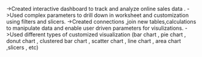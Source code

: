 ->Created interactive dashboard to track and analyze online sales data .
->Used complex parameters to drill down in worksheet and customization using filters and slicers.
->Created connections ,join new tables,calculations to manipulate data and enable user driven parameters for visulizations.
->Used different types of customized visualization (bar chart , pie chart , donut chart , clustered bar chart , scatter chart , line chart , area chart ,slicers , etc)
